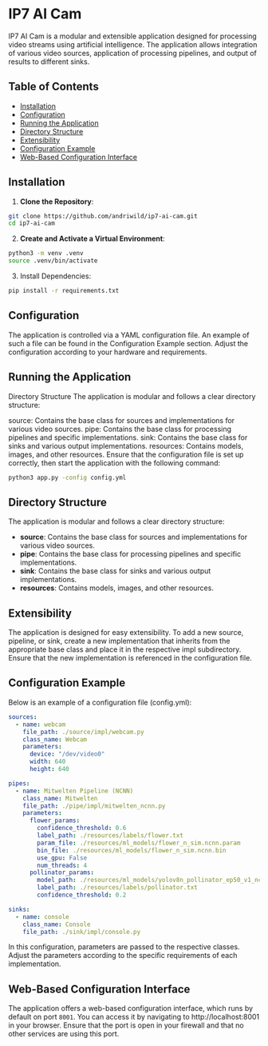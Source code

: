 
# IP7 AI Cam

IP7 AI Cam is a modular and extensible application designed for processing video streams using artificial intelligence. The application allows integration of various video sources, application of processing pipelines, and output of results to different sinks.

## Table of Contents

- [Installation](#installation)
- [Configuration](#configuration)
- [Running the Application](#running-the-application)
- [Directory Structure](#directory-structure)
- [Extensibility](#extensibility)
- [Configuration Example](#configuration-example)
- [Web-Based Configuration Interface](#web-based-configuration-interface)

## Installation

1. **Clone the Repository**:

```bash
git clone https://github.com/andriwild/ip7-ai-cam.git
cd ip7-ai-cam
```

2. **Create and Activate a Virtual Environment**:

```bash
python3 -m venv .venv
source .venv/bin/activate
```
3. Install Dependencies:

```bash
pip install -r requirements.txt
```

## Configuration

The application is controlled via a YAML configuration file. An example of such a file can be found in the Configuration Example section. Adjust the configuration according to your hardware and requirements.

## Running the Application
Directory Structure
The application is modular and follows a clear directory structure:

source: Contains the base class for sources and implementations for various video sources.
pipe: Contains the base class for processing pipelines and specific implementations.
sink: Contains the base class for sinks and various output implementations.
resources: Contains models, images, and other resources.
Ensure that the configuration file is set up correctly, then start the application with the following command:
```bash
python3 app.py -config config.yml
```

## Directory Structure

The application is modular and follows a clear directory structure:

- **source**: Contains the base class for sources and implementations for various video sources.
- **pipe**: Contains the base class for processing pipelines and specific implementations.
- **sink**: Contains the base class for sinks and various output implementations.
- **resources**: Contains models, images, and other resources.




## Extensibility
The application is designed for easy extensibility. To add a new source, pipeline, or sink, create a new implementation that inherits from the appropriate base class and place it in the respective impl subdirectory. Ensure that the new implementation is referenced in the configuration file.

## Configuration Example

Below is an example of a configuration file (config.yml):
```yaml
sources:
  - name: webcam
    file_path: ./source/impl/webcam.py
    class_name: Webcam
    parameters:
      device: "/dev/video0"
      width: 640
      height: 640

pipes:
  - name: Mitwelten Pipeline (NCNN)
    class_name: Mitwelten
    file_path: ./pipe/impl/mitwelten_ncnn.py
    parameters:
      flower_params:
        confidence_threshold: 0.6
        label_path: ./resources/labels/flower.txt
        param_file: ./resources/ml_models/flower_n_sim.ncnn.param
        bin_file: ./resources/ml_models/flower_n_sim.ncnn.bin
        use_gpu: False
        num_threads: 4
      pollinator_params:
        model_path: ./resources/ml_models/yolov8n_pollinator_ep50_v1_ncnn_model
        label_path: ./resources/labels/pollinator.txt
        confidence_threshold: 0.2

sinks:
  - name: console
    class_name: Console
    file_path: ./sink/impl/console.py
```
In this configuration, parameters are passed to the respective classes. Adjust the parameters according to the specific requirements of each implementation.

## Web-Based Configuration Interface

The application offers a web-based configuration interface, which runs by default on port `8001`. You can access it by navigating to http://localhost:8001 in your browser. Ensure that the port is open in your firewall and that no other services are using this port.
